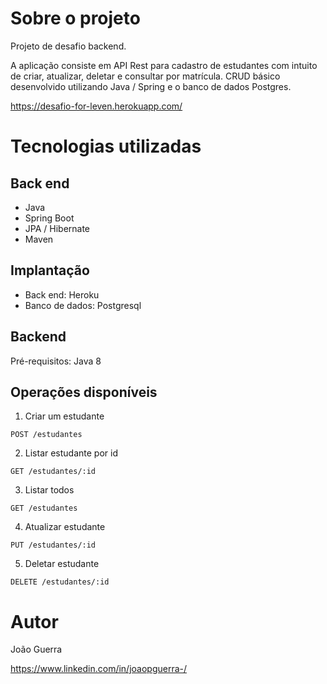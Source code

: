 # Sobre o projeto

Projeto de desafio backend.

A aplicação consiste em API Rest para cadastro de estudantes com intuito de criar, atualizar, deletar e consultar por matrícula.
CRUD básico desenvolvido utilizando Java / Spring e o banco de dados Postgres.

https://desafio-for-leven.herokuapp.com/


# Tecnologias utilizadas
## Back end
- Java
- Spring Boot
- JPA / Hibernate
- Maven

## Implantação
- Back end: Heroku
- Banco de dados: Postgresql


## Backend
Pré-requisitos: Java 8

## Operações disponíveis

1. Criar um estudante

```
POST /estudantes
```
2. Listar estudante por id

```
GET /estudantes/:id
```

3. Listar todos

```
GET /estudantes
```
4. Atualizar estudante

```
PUT /estudantes/:id
```
5. Deletar estudante

```
DELETE /estudantes/:id
```


# Autor

João Guerra

https://www.linkedin.com/in/joaopguerra-/

